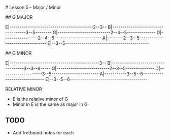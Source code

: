 
# Lesson 5 - Major / Minor

## G MAJOR

E|-----------------------------------------2--3--
B|-----------------------------------3--5--------
G|--------------------------2--4--5--------------
D|-----------------2--4--5-----------------------
A|--------2--3--5--------------------------------
E|--3--5-----------------------------------------

## G MINOR

E|--------------------------------------------3--
B|-----------------------------------3--4--6-----
G|--------------------------2--3--5--------------
D|--------------------3--5-----------------------
A|-----------3--5--6-----------------------------
E|--3--5--6--------------------------------------

RELATIVE MINOR

- E is the relative minor of G
- Minor in E is the same as major in G

## TODO

- Add fretboard notes for each
